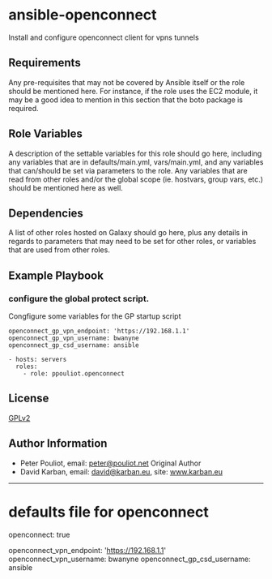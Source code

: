 # ansible-openconnect

Install and configure openconnect client for vpns tunnels

## Requirements

Any pre-requisites that may not be covered by Ansible itself or the role
should be mentioned here. For instance, if the role uses the EC2 module,
it may be a good idea to mention in this section that the boto package
is required.

## Role Variables

A description of the settable variables for this role should go here, including
any variables that are in defaults/main.yml, vars/main.yml, and any variables that
can/should be set via parameters to the role. Any variables that are read from other
roles and/or the global scope (ie. hostvars, group vars, etc.) should be mentioned
here as well.

## Dependencies

A list of other roles hosted on Galaxy should go here, plus any details in regards
to parameters that may need to be set for other roles, or variables that are used
from other roles.

## Example Playbook

### configure the global protect script.

Congfigure some variables for the GP startup script

```
openconnect_gp_vpn_endpoint: 'https://192.168.1.1'
openconnect_gp_vpn_username: bwanyne
openconnect_gp_csd_username: ansible
```

```
- hosts: servers
  roles:
    - role: ppouliot.openconnect

```

## License

[GPLv2](./license)

## Author Information

* Peter Pouliot, email: peter@pouliot.net
Original Author
* David Karban, email: david@karban.eu, site: www.karban.eu
---
# defaults file for openconnect
openconnect: true

openconnect_vpn_endpoint: 'https://192.168.1.1'
openconnect_vpn_username: bwanyne
openconnect_gp_csd_username: ansible
